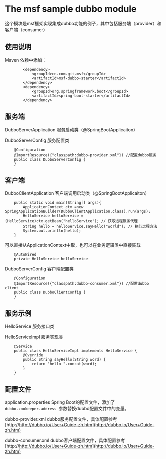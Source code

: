 # The msf sample dubbo module #
这个模块是msf框架实现集成dubbo功能的例子，其中包括服务端（provider）和客户端（consumer）


## 使用说明 ##

Maven 依赖中添加：

            <dependency>
                <groupId>cn.com.git.msf</groupId>
                <artifactId>msf-dubbo-starter</artifactId>
            </dependency>
            <dependency>
                <groupId>org.springframework.boot</groupId>
                <artifactId>spring-boot-starter</artifactId>
            </dependency>

## 服务端 ##
DubboServerApplication 服务启动类（@SpringBootApplicaiton）

DubboServerConfig 服务配置类

        @Configuration
        @ImportResource({"classpath:dubbo-provider.xml"}) //配置dubbo服务
        public class DubboServerConfig {
        }

## 客户端 ##
DubboClientApplication 客户端调用启动类（@SpringBootApplicaiton）

        public static void main(String[] args){
            ApplicationContext ctx =new SpringApplicationBuilder(DubboClientApplication.class).run(args);
            HelloService helloService = (HelloService)ctx.getBean("helloService"); // 获取远程服务代理
            String hello = helloService.sayHello("world"); // 执行远程方法
            System.out.println(hello);
        }

可以直接从ApplicationContext中取，也可以在业务逻辑类中直接装载

        @AutoWired
        private HelloService helloService


DubboServerConfig 客户端配置类

        @Configuration
        @ImportResource({"classpath:dubbo-consumer.xml"}) //配置dubbo client
        public class DubboClientConfig {
        }




## 服务示例 ##
HelloService 服务接口类

HelloServiceImpl 服务实现类

        @Service
        public class HelloServiceImpl implements HelloService {
            @Override
            public String sayHello(String word) {
                return "hello ".concat(word);
            }
        }


## 配置文件 ##
application.properties Spring Boot的配置文件，添加了 `dubbo.zookeeper.address `参数替换dubbo配置文件中的变量。

dubbo-provider.xml dubbo服务配置文件，具体配置参考[http://http://dubbo.io/User+Guide-zh.htm](http://dubbo.io/User+Guide-zh.htm)

dubbo-consumer.xml dubbo客户端配置文件，具体配置参考[http://http://dubbo.io/User+Guide-zh.htm](http://dubbo.io/User+Guide-zh.htm)
